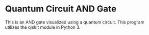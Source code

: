 # Quantum Circuit AND Gate
This is an AND gate visualized using a quantum circuit. This program utilizes the qiskit module in Python 3.
